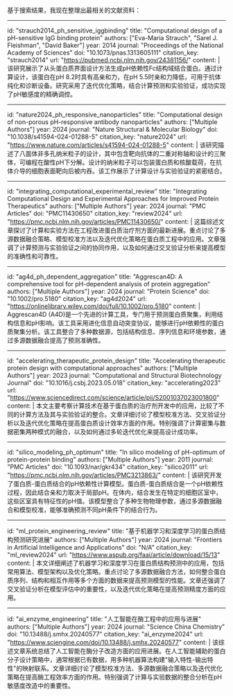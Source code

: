 基于搜索结果，我现在整理出最相关的文献资料：

----
id: "strauch2014_ph_sensitive_iggbinding"
title: "Computational design of a pH-sensitive IgG binding protein"
authors: ["Eva-Maria Strauch", "Sarel J. Fleishman", "David Baker"]
year: 2014
journal: "Proceedings of the National Academy of Sciences"
doi: "10.1073/pnas.1313605111"
citation_key: "strauch2014"
url: "https://pubmed.ncbi.nlm.nih.gov/24381156/"
content: |
  该研究展示了从头蛋白质界面设计方法生成pH依赖性Fc结构域结合蛋白。通过计算设计，该蛋白在pH 8.2时具有高亲和力，在pH 5.5时亲和力降低，可用于抗体纯化和诊断设备。研究采用了迭代优化策略，结合计算预测和实验验证，成功实现了pH敏感度的精确调控。

----
id: "nature2024_ph_responsive_nanoparticles"
title: "Computational design of non-porous pH-responsive antibody nanoparticles"
authors: ["Multiple Authors"]
year: 2024
journal: "Nature Structural & Molecular Biology"
doi: "10.1038/s41594-024-01288-5"
citation_key: "nature2024"
url: "https://www.nature.com/articles/s41594-024-01288-5"
content: |
  该研究描述了八面体非多孔纳米粒子的设计，其中包含靶向抗体的二重对称轴和设计的三聚体，可编程在酸性pH下分解。设计的纳米粒子可以包装蛋白质和核酸载荷，在抗体介导的细胞表面靶向后被内吞。该工作展示了计算设计与实验验证的紧密结合。

----
id: "integrating_computational_experimental_review"
title: "Integrating Computational Design and Experimental Approaches for Improved Protein Therapeutics"
authors: ["Multiple Authors"]
year: 2024
journal: "PMC Articles"
doi: "PMC11430650"
citation_key: "review2024"
url: "https://pmc.ncbi.nlm.nih.gov/articles/PMC11430650/"
content: |
  这篇综述文章探讨了计算和实验方法在工程改进蛋白质治疗剂方面的最新进展。重点讨论了多源数据融合策略、模型校准方法以及迭代优化策略在蛋白质工程中的应用。文章强调了计算预测与实验验证之间的协同作用，以及如何通过交叉验证分析来提高模型的准确性和可靠性。

----
id: "ag4d_ph_dependent_aggregation"
title: "Aggrescan4D: A comprehensive tool for pH-dependent analysis of protein aggregation"
authors: ["Multiple Authors"]
year: 2024
journal: "Protein Science"
doi: "10.1002/pro.5180"
citation_key: "ag4d2024"
url: "https://onlinelibrary.wiley.com/doi/full/10.1002/pro.5180"
content: |
  Aggrescan4D (A4D)是一个先进的计算工具，专门用于预测蛋白质聚集，利用结构信息和pH影响。该工具采用进化信息自动突变协议，能够进行pH依赖性的蛋白质聚集分析。该工具整合了多种数据源，包括结构信息、序列信息和环境参数，通过多源数据融合提高了预测准确性。

----
id: "accelerating_therapeutic_protein_design"
title: "Accelerating therapeutic protein design with computational approaches"
authors: ["Multiple Authors"]
year: 2023
journal: "Computational and Structural Biotechnology Journal"
doi: "10.1016/j.csbj.2023.05.018"
citation_key: "accelerating2023"
url: "https://www.sciencedirect.com/science/article/pii/S2001037023001800"
content: |
  本文主要考察计算技术在基于蛋白质的治疗剂开发中的应用，比较了不同的计算方法及其与实验验证的整合。文章详细讨论了模型校准方法、交叉验证分析以及迭代优化策略在提高蛋白质设计效率方面的作用。特别强调了计算密集与数据密集两种模式的融合，以及如何通过多轮迭代优化来提高设计成功率。

----
id: "silico_modeling_ph_optimum"
title: "In silico modeling of pH-optimum of protein-protein binding"
authors: ["Multiple Authors"]
year: 2011
journal: "PMC Articles"
doi: "10.1093/nar/gkr434"
citation_key: "silico2011"
url: "https://pmc.ncbi.nlm.nih.gov/articles/PMC3213863/"
content: |
  该研究开发了蛋白质-蛋白质结合的pH依赖性计算模型。蛋白质-蛋白质结合是一个pH依赖性过程，因此结合亲和力取决于局部pH。在体内，结合发生在特定的细胞区室中，这些区室具有特征性的pH值。该模型整合了多种生物物理参数，通过多源数据融合和模型校准，能够准确预测不同pH条件下的结合行为。

----
id: "ml_protein_engineering_review"
title: "基于机器学习和深度学习的蛋白质结构预测研究进展"
authors: ["Multiple Authors"]
year: 2024
journal: "Frontiers in Artificial Intelligence and Applications"
doi: "N/A"
citation_key: "ml_review2024"
url: "https://www.aspub.org/faai/article/download/15/13"
content: |
  本文详细阐述了机器学习和深度学习在蛋白质结构预测中的应用，包括常用算法、模型架构以及优化策略。重点讨论了多源数据融合方法，如何整合蛋白质序列、结构和相互作用等多个方面的数据来提高预测模型的性能。文章还强调了交叉验证分析在模型评估中的重要性，以及迭代优化策略在提高预测精度方面的应用。

----
id: "ai_enzyme_engineering"
title: "人工智能在酶工程中的应用与进展"
authors: ["Multiple Authors"]
year: 2024
journal: "Science China Chemistry"
doi: "10.13488/j.smhx.20240577"
citation_key: "ai_enzyme2024"
url: "https://www.sciengine.com/doi/10.13488/j.smhx.20240577"
content: |
  该综述文章系统总结了人工智能在酶分子改造方面的应用进展。在人工智能辅助的蛋白分子设计策略中，通常根据已有数据，用多种机器算法构建"输入特性-输出特性"的映射联系。文章详细讨论了模型校准方法、多源数据融合策略以及迭代优化策略在提高酶工程效率方面的作用。特别强调了计算与实验数据的整合分析在pH敏感度改造中的重要性。